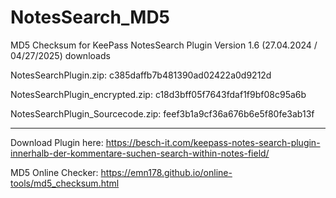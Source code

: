 # NotesSearch_MD5
MD5 Checksum for KeePass NotesSearch Plugin Version 1.6 (27.04.2024 / 04/27/2025) downloads 

NotesSearchPlugin.zip: c385daffb7b481390ad02422a0d9212d

NotesSearchPlugin_encrypted.zip: c18d3bff05f7643fdaf1f9bf08c95a6b

NotesSearchPlugin_Sourcecode.zip: feef3b1a9cf36a676b6e5f80fe3ab13f

---------------------------------------------------------------
Download Plugin here: https://besch-it.com/keepass-notes-search-plugin-innerhalb-der-kommentare-suchen-search-within-notes-field/

MD5 Online Checker: https://emn178.github.io/online-tools/md5_checksum.html 


